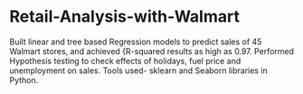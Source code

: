 # Retail-Analysis-with-Walmart
Built linear and tree based Regression models to predict sales of 45 Walmart stores, and achieved {R-squared results as high as 0.97. Performed Hypothesis testing to check effects of holidays, fuel price and unemployment on sales. Tools used- sklearn and Seaborn libraries in Python.
